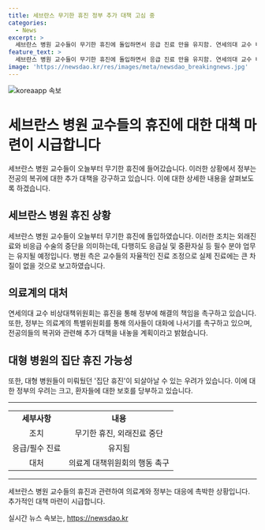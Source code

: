 ```yaml
---
title: 세브란스 무기한 휴진 정부 추가 대책 고심 중
categories:
  - News
excerpt: >
  세브란스 병원 교수들이 무기한 휴진에 돌입하면서 응급 진료 만을 유지함. 연세의대 교수 비상대책위원회는 정부에 해결의 책임을 촉구하며, 집단 휴진 우려가 나옴. 정부는 대화를 촉구하고, 전공의들의 복귀를 위한 대책을 발표할 예정. (출처: 세브란스 병원 교수들, 무기한 휴진)
feature_text: >
  세브란스 병원 교수들이 무기한 휴진에 돌입하면서 응급 진료 만을 유지함. 연세의대 교수 비상대책위원회는 정부에 해결의 책임을 촉구하며, 집단 휴진 우려가 나옴. 정부는 대화를 촉구하고, 전공의들의 복귀를 위한 대책을 발표할 예정. (출처: 세브란스 병원 교수들, 무기한 휴진)
image: 'https://newsdao.kr/res/images/meta/newsdao_breakingnews.jpg'
---
```


<p><img src="https://newsdao.kr/res/images/meta/newsdao_breakingnews.jpg" alt="koreaapp 속보" /></p>

<h1>세브란스 병원 교수들의 휴진에 대한 대책 마련이 시급합니다</h1>

<p data-ke-size="size16">세브란스 병원 교수들이 오늘부터 무기한 휴진에 들어갔습니다. 이러한 상황에서 정부는 전공의 복귀에 대한 추가 대책을 강구하고 있습니다. 이에 대한 상세한 내용을 살펴보도록 하겠습니다.</p>

<h2 data-ke-size="size26">세브란스 병원 휴진 상황</h2>

<p data-ke-size="size16">세브란스 병원 교수들이 오늘부터 무기한 휴진에 돌입하였습니다. 이러한 조치는 외래진료와 비응급 수술의 중단을 의미하는데, 다행히도 응급실 및 중환자실 등 필수 분야 업무는 유지될 예정입니다. 병원 측은 교수들의 자율적인 진료 조정으로 실제 진료에는 큰 차질이 없을 것으로 보고하였습니다.</p>

<h2 data-ke-size="size26">의료계의 대처</h2>

<p data-ke-size="size16">연세의대 교수 비상대책위원회는 휴진을 통해 정부에 해결의 책임을 촉구하고 있습니다. 또한, 정부는 의료계의 특별위원회를 통해 의사들이 대화에 나서기를 촉구하고 있으며, 전공의들의 복귀와 관련해 추가 대책을 내놓을 계획이라고 밝혔습니다.</p>

<h2 data-ke-size="size26">대형 병원의 집단 휴진 가능성</h2>

<p data-ke-size="size16">또한, 대형 병원들이 미뤄뒀던 '집단 휴진'이 되살아날 수 있는 우려가 있습니다. 이에 대한 정부의 우려는 크고, 환자들에 대한 보호를 당부하고 있습니다.</p>

<hr>

<table>
  <tr>
    <td style="text-align: center; height: 17px;"><b>세부사항</b></td>
    <td style="text-align: center; height: 17px;"><b>내용</b></td>
  </tr>
  <tr>
    <td style="text-align: center; height: 17px;">조치</td>
    <td style="text-align: center; height: 17px;">무기한 휴진, 외래진료 중단</td>
  </tr>
  <tr>
    <td style="text-align: center; height: 17px;">응급/필수 진료</td>
    <td style="text-align: center; height: 17px;">유지됨</td>
  </tr>
  <tr>
    <td style="text-align: center; height: 17px;">대처</td>
    <td style="text-align: center; height: 17px;">의료계 대책위원회의 행동 촉구</td>
  </tr>
</table>

<hr>

<p data-ke-size="size16">세브란스 병원 교수들의 휴진과 관련하여 의료계와 정부는 대응에 촉박한 상황입니다. 추가적인 대책 마련이 시급합니다.</p>
실시간 뉴스 속보는, <a href="https://newsdao.kr" rel="dofollow">https://newsdao.kr</a>


